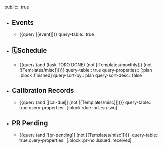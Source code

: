 public:: true

- ## Events
	- {{query [[event]]}}
	  query-table:: true
- ## 🗓️Schedule
	- {{query (and (task TODO DONE) (not [[Templates/monthly]]) (not [[Templates/misc]]))}}
	  query-table:: true
	  query-properties:: [:plan :block :finished]
	  query-sort-by:: plan
	  query-sort-desc:: false
- ## Calibration Records
	- {{query (and [[cal-due]] (not [[Templates/misc]]))}}
	  query-table:: true
	  query-properties:: [:block :due :out :sn :wo]
- ## PR Pending
	- {{query (and [[pr-pending]] (not [[Templates/misc]]))}}
	  query-table:: true
	  query-properties:: [:block :pr-no :issued :received]